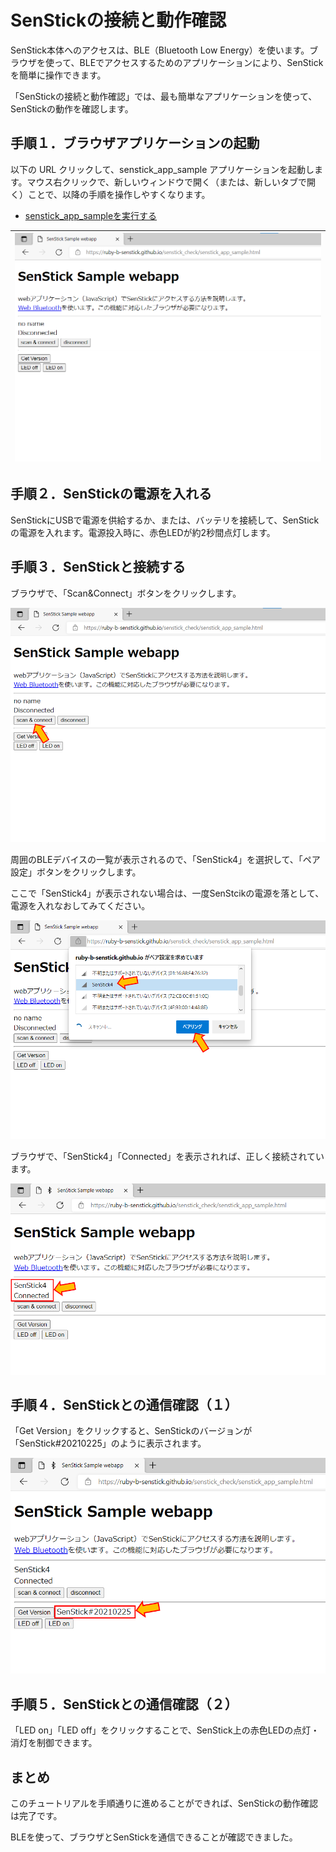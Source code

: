 

# SenStickの接続と動作確認

SenStick本体へのアクセスは、BLE（Bluetooth Low Energy）を使います。ブラウザを使って、BLEでアクセスするためのアプリケーションにより、SenStickを簡単に操作できます。

「SenStickの接続と動作確認」では、最も簡単なアプリケーションを使って、SenStickの動作を確認します。

## 手順１．ブラウザアプリケーションの起動

以下の URL クリックして、senstick_app_sample アプリケーションを起動します。マウス右クリックで、新しいウィンドウで開く（または、新しいタブで開く）ことで、以降の手順を操作しやすくなります。

- [senstick_app_sampleを実行する](https://ruby-b-senstick.github.io/senstick_check/senstick_app_sample.html)

|![アプリケーション起動](./images/fig01-01.png)|
|:-:|

## 手順２．SenStickの電源を入れる

SenStickにUSBで電源を供給するか、または、バッテリを接続して、SenStickの電源を入れます。電源投入時に、赤色LEDが約2秒間点灯します。

## 手順３．SenStickと接続する

ブラウザで、「Scan&Connect」ボタンをクリックします。

![アプリケーション起動](./images/fig01-02.png)

周囲のBLEデバイスの一覧が表示されるので、「SenStick4」を選択して、「ペア設定」ボタンをクリックします。

ここで「SenStick4」が表示されない場合は、一度SenStcikの電源を落として、電源を入れなおしてみてください。

![アプリケーション起動](./images/fig01-03.png)

ブラウザで、「SenStick4」「Connected」を表示されれば、正しく接続されています。

![アプリケーション起動](./images/fig01-04.png)

## 手順４．SenStickとの通信確認（１）

「Get Version」をクリックすると、SenStickのバージョンが「SenStick#20210225」のように表示されます。

![アプリケーション起動](./images/fig01-05.png)



## 手順５．SenStickとの通信確認（２）

「LED on」「LED off」をクリックすることで、SenStick上の赤色LEDの点灯・消灯を制御できます。

## まとめ

このチュートリアルを手順通りに進めることができれば、SenStickの動作確認は完了です。

BLEを使って、ブラウザとSenStickを通信できることが確認できました。


